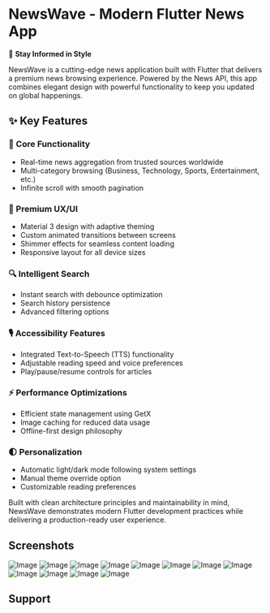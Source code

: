 # NewsWave - Modern Flutter News App

📰 **Stay Informed in Style**  

NewsWave is a cutting-edge news application built with Flutter that delivers a premium news browsing experience. Powered by the News API, this app combines elegant design with powerful functionality to keep you updated on global happenings.



## ✨ Key Features

### 🚀 Core Functionality
- Real-time news aggregation from trusted sources worldwide
- Multi-category browsing (Business, Technology, Sports, Entertainment, etc.)
- Infinite scroll with smooth pagination

### 🎨 Premium UX/UI
- Material 3 design with adaptive theming
- Custom animated transitions between screens
- Shimmer effects for seamless content loading
- Responsive layout for all device sizes

### 🔍 Intelligent Search
- Instant search with debounce optimization
- Search history persistence
- Advanced filtering options

### 🎙️ Accessibility Features
- Integrated Text-to-Speech (TTS) functionality
- Adjustable reading speed and voice preferences
- Play/pause/resume controls for articles

### ⚡ Performance Optimizations
- Efficient state management using GetX
- Image caching for reduced data usage
- Offline-first design philosophy

### 🌓 Personalization
- Automatic light/dark mode following system settings
- Manual theme override option
- Customizable reading preferences

Built with clean architecture principles and maintainability in mind, NewsWave demonstrates modern Flutter development practices while delivering a production-ready user experience.




## Screenshots

![Image](https://github.com/user-attachments/assets/56bb5e40-4739-4e1a-98c4-28c0ea3a871b)
![Image](https://github.com/user-attachments/assets/247d7301-eb53-49f9-9118-899d2c177053)
![Image](https://github.com/user-attachments/assets/d7a1f4e3-edf1-4463-a620-720c5bab950d)
![Image](https://github.com/user-attachments/assets/aa5a139d-eb4d-4213-8874-f36d8bcd93fb)
![Image](https://github.com/user-attachments/assets/1473af08-50ab-4a57-be29-1869e4df4b79)
![Image](https://github.com/user-attachments/assets/4459c9c5-bc99-40fe-afc7-c5b4e89ce125)
![Image](https://github.com/user-attachments/assets/08bd73ca-ed78-4235-977d-d1642a7830b2)
![Image](https://github.com/user-attachments/assets/cd71414e-cd1c-4c46-9f58-c7ff81d0aca7)
![Image](https://github.com/user-attachments/assets/8e45cc96-2847-4dbd-98ad-cb4dd08e57bc)
![Image](https://github.com/user-attachments/assets/4e11a744-8ecf-4263-a3de-28864aabea84)
![Image](https://github.com/user-attachments/assets/7224b7a2-36f3-4326-b188-924f4e6a5890)
![Image](https://github.com/user-attachments/assets/086e9b89-3349-4711-9c04-a9b519441b2a)


## Support

